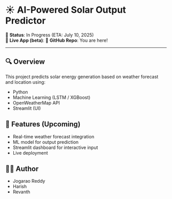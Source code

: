 # ☀️ AI-Powered Solar Output Predictor

🚧 **Status**: In Progress (ETA: July 10, 2025)  
🔗 **Live App (beta)**: 
📁 **GitHub Repo**: You are here!

---

## 🔍 Overview
This project predicts solar energy generation based on weather forecast and location using:
- Python
- Machine Learning (LSTM / XGBoost)
- OpenWeatherMap API
- Streamlit (UI)

## 🎯 Features (Upcoming)
- Real-time weather forecast integration
- ML model for output prediction
- Streamlit dashboard for interactive input
- Live deployment

## 👨‍💻 Author
- Jogarao Reddy
- Harish
- Revanth
